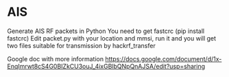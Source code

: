 # AIS
Generate AIS RF packets in Python
You need to get fastcrc (pip install fastcrc)
Edit packet.py with your location and mmsi, run it and you will get two files suitable for transmission by hackrf_transfer

Google doc with more information
https://docs.google.com/document/d/1x-EnqImrwt8cS4G0BIZkCU3ouJ_4ixGBlbQNpQnAJSA/edit?usp=sharing
